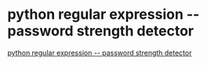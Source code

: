 # python regular expression -- password strength detector
[python regular expression -- password strength detector](https://aiwithcloud.com/2022/09/16/python_regular_expression____password_strength_detector/)